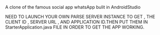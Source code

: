 A clone of the famous social app whatsApp bulit in AndroidStudio

NEED TO LAUNCH YOUR OWN PARSE SERVER INSTANCE TO GET , THE CLIENT ID , SERVER URL , AND APPLICATION ID.THEN PUT THEM IN StarterApplication.java FILE IN ORDER TO GET THE APP WORKING.
